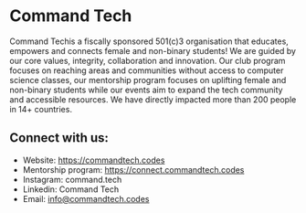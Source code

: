 # Command Tech 

Command Techis a fiscally sponsored 501(c)3 organisation that educates, empowers and connects female and non-binary students! We are guided by our core values, integrity, collaboration and innovation. Our club program focuses on reaching areas and communities without access to computer science classes, our mentorship program focuses on uplifting female and non-binary students while our events aim to expand the tech community and accessible resources. We have directly impacted more than 200 people in 14+ countries. 

## Connect with us:
- Website: https://commandtech.codes
- Mentorship program: https://connect.commandtech.codes
- Instagram: command.tech
- Linkedin: Command Tech
- Email: info@commandtech.codes


